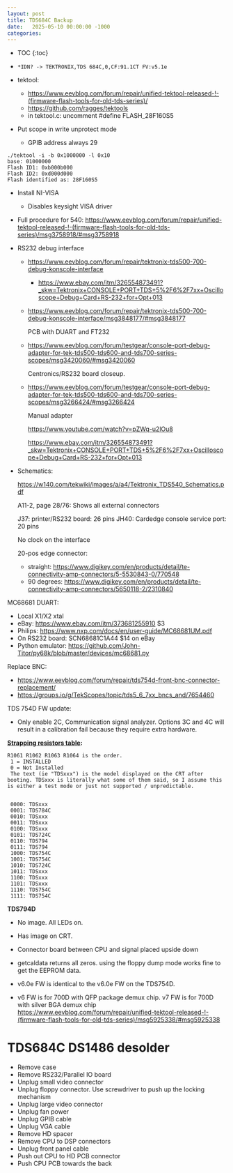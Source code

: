 ```yaml
---
layout: post
title: TDS684C Backup
date:   2025-05-10 00:00:00 -1000
categories:
---
```


* TOC
{:toc}

* `*IDN? -> TEKTRONIX,TDS 684C,0,CF:91.1CT FV:v5.1e` 

* tektool: 
  * https://www.eevblog.com/forum/repair/unified-tektool-released-!-(firmware-flash-tools-for-old-tds-series)/
  * https://github.com/ragges/tektools
  * in tektool.c: uncomment #define FLASH_28F160S5

* Put scope in write unprotect mode
  * GPIB address always 29

```
./tektool -i -b 0x1000000 -l 0x10
base: 01000000
Flash ID1: 0xb000b000
Flash ID2: 0xd000d000
Flash identified as: 28F160S5
```

* Install NI-VISA
  * Disables keysight VISA driver

* Full procedure for 540: https://www.eevblog.com/forum/repair/unified-tektool-released-!-(firmware-flash-tools-for-old-tds-series)/msg3758918/#msg3758918

* RS232 debug interface
    * https://www.eevblog.com/forum/repair/tektronix-tds500-700-debug-konscole-interface

        * https://www.ebay.com/itm/326554873491?_skw=Tektronix+CONSOLE+PORT+TDS+5%2F6%2F7xx+Oscilloscope+Debug+Card+RS-232+for+Opt+013

    * https://www.eevblog.com/forum/repair/tektronix-tds500-700-debug-konscole-interface/msg3848177/#msg3848177
    
        PCB with DUART and FT232

    * https://www.eevblog.com/forum/testgear/console-port-debug-adapter-for-tek-tds500-tds600-and-tds700-series-scopes/msg3420060/#msg3420060

        Centronics/RS232 board closeup.

    * https://www.eevblog.com/forum/testgear/console-port-debug-adapter-for-tek-tds500-tds600-and-tds700-series-scopes/msg3266424/#msg3266424

        Manual adapter

        https://www.youtube.com/watch?v=pZWq-u2lOu8

        https://www.ebay.com/itm/326554873491?_skw=Tektronix+CONSOLE+PORT+TDS+5%2F6%2F7xx+Oscilloscope+Debug+Card+RS-232+for+Opt+013

* Schematics:

    https://w140.com/tekwiki/images/a/a4/Tektronix_TDS540_Schematics.pdf

    A11-2, page 28/76: Shows all external connectors

    J37: printer/RS232 board: 26 pins
    JH40: Cardedge console service port: 20 pins

    No clock on the interface

    20-pos edge connector: 
    * straight: https://www.digikey.com/en/products/detail/te-connectivity-amp-connectors/5-5530843-0/770548
    * 90 degrees: https://www.digikey.com/en/products/detail/te-connectivity-amp-connectors/5650118-2/2310840

MC68681 DUART: 
 * Local X1/X2 xtal
 * eBay: https://www.ebay.com/itm/373681255910 $3
 * Philips: https://www.nxp.com/docs/en/user-guide/MC68681UM.pdf
 * On RS232 board: SCN68681C1A44 $14 on eBay
 * Python emulator: https://github.com/John-Titor/py68k/blob/master/devices/mc68681.py
    

Replace BNC: 
* https://www.eevblog.com/forum/repair/tds754d-front-bnc-connector-replacement/
* https://groups.io/g/TekScopes/topic/tds5_6_7xx_bncs_and/7654460

TDS 754D FW update:

* Only enable 2C, Communication signal analyzer. Options 3C and 4C will result in a calibration fail because they require
  extra hardware.


**[Strapping resistors table](https://groups.io/g/TekScopes/message/113511):**

    R1061 R1062 R1063 R1064 is the order.
     1 = INSTALLED
     0 = Not Installed
     The text (ie "TDSxxx") is the model displayed on the CRT after booting. TDSxxx is literally what some of them said, so I assume this is either a test mode or just not supported / unpredictable.
     
    
     0000: TDSxxx
     0001: TDS784C
     0010: TDSxxx
     0011: TDSxxx
     0100: TDSxxx
     0101: TDS724C
     0110: TDS794
     0111: TDS794
     1000: TDS754C
     1001: TDS754C
     1010: TDS724C
     1011: TDSxxx
     1100: TDSxxx
     1101: TDSxxx
     1110: TDS754C
     1111: TDS754C


**TDS794D**

* No image. All LEDs on.
* Has image on CRT.
* Connector board between CPU and signal placed upside down
* getcaldata returns all zeros. using the floppy dump mode works fine to get the EEPROM data.
* v6.0e FW is identical to the v6.0e FW on the TDS754D.

* v6 FW is for 700D with QFP package demux chip. v7 FW is for 700D with silver BGA demux chip
   https://www.eevblog.com/forum/repair/unified-tektool-released-!-(firmware-flash-tools-for-old-tds-series)/msg5925338/#msg5925338

# TDS684C DS1486 desolder

* Remove case
* Remove RS232/Parallel IO board
* Unplug small video connector
* Unplug floppy connector. Use screwdriver to push up the locking mechanism
* Unplug large video connector
* Unplug fan power
* Unplug GPIB cable
* Unplug VGA cable
* Remove HD spacer
* Remove CPU to DSP connectors
* Unplug front panel cable
* Push out CPU to HD PCB connector
* Push CPU PCB towards the back


